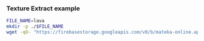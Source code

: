 ### Texture Extract example
``` bash
FILE_NAME=lava
mkdir -p ./$FILE_NAME
wget -qO- "https://firebasestorage.googleapis.com/v0/b/mateka-online.appspot.com/o/textures%2F$FILE_NAME.tar.xz?alt=media" | tar -xvJ -C ./$FILE_NAME
```
